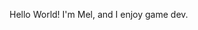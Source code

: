 Hello World! I'm Mel, and I enjoy game dev. 

<!---
mlogan1/mlogan1 is a ✨ special ✨ repository because its `README.md` (this file) appears on your GitHub profile.
You can click the Preview link to take a look at your changes.
--->
